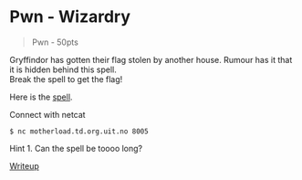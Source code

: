 # Pwn - Wizardry
> Pwn - 50pts

Gryffindor has gotten their flag stolen by another house. Rumour has it that it is hidden behind this spell. <br>
Break the spell to get the flag!

Here is the [spell](src/spell).

Connect with netcat
```command
$ nc motherload.td.org.uit.no 8005
```

Hint 1. Can the spell be toooo long?

[Writeup](writeup.md)
